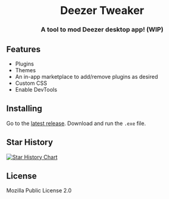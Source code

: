 <div align="center">
    <h1>Deezer Tweaker</h1>
    <h3>A tool to mod Deezer desktop app! (WIP)</h3>
</div>

## Features

* Plugins
* Themes
* An in-app marketplace to add/remove plugins as desired
* Custom CSS
* Enable DevTools

## Installing

Go to the [latest release](https://github.com/Deezer-Tweaker/deezer-tweaker/releases/latest). Download and run the `.exe` file.
## Star History

<a href="https://star-history.com/#Deezer-Tweaker/deezer-tweaker&Deezer-Tweaker/community-plugins&Date">
  <picture>
    <source media="(prefers-color-scheme: dark)" srcset="https://api.star-history.com/svg?repos=Deezer-Tweaker/deezer-tweaker,Deezer-Tweaker/community-plugins&type=Date&theme=dark" />
    <source media="(prefers-color-scheme: light)" srcset="https://api.star-history.com/svg?repos=Deezer-Tweaker/deezer-tweaker,Deezer-Tweaker/community-plugins&type=Date" />
    <img alt="Star History Chart" src="https://api.star-history.com/svg?repos=Deezer-Tweaker/deezer-tweaker,Deezer-Tweaker/community-plugins&type=Date" />
  </picture>
</a>

## License

Mozilla Public License 2.0
